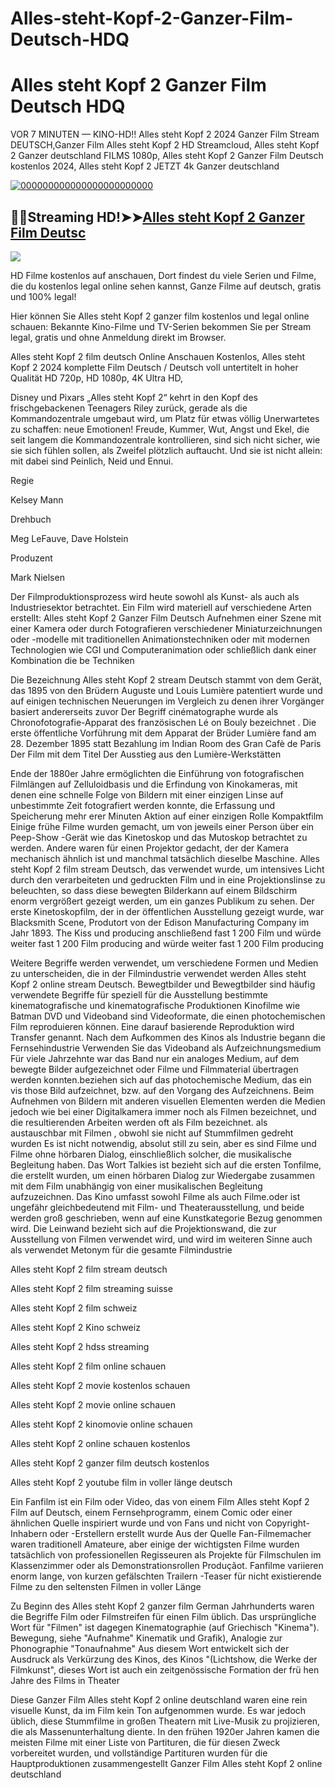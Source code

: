 # Alles-steht-Kopf-2-Ganzer-Film-Deutsch-HDQ

# Alles steht Kopf 2 Ganzer Film Deutsch HDQ

<p dir="auto">VOR 7 MINUTEN — KINO-HD!! Alles steht Kopf 2 2024 Ganzer Film Stream DEUTSCH,Ganzer Film Alles steht Kopf 2 HD Streamcloud, Alles steht Kopf 2 Ganzer deutschland FILMS 1080p, Alles steht Kopf 2 Ganzer Film Deutsch kostenlos 2024, Alles steht Kopf 2 JETZT 4k Ganzer deutschland</p>
<p dir="auto"><a href="https://watchflixs.com/de/movie/1022789" rel="nofollow"><img src="https://ghanalotto24.wordpress.com/wp-content/uploads/2022/06/click-here-button-gif-1.gif?w=595" alt="000000000000000000000000" secured-asset-link="" data-animated-image="" style="max-width: 100%;"></a></p>
<div class="markdown-heading" dir="auto"><h2 tabindex="-1" class="heading-element" dir="auto">🔴✅Streaming HD!➤➤<a href="https://watchflixs.com/de/movie/1022789" rel="nofollow">Alles steht Kopf 2 Ganzer Film Deutsc</a></h2><a
<p dir="auto"><img src="https://cdn.kinocheck.com/i/wstojuryqq.jpg" />
<p dir="auto">HD Filme kostenlos auf anschauen, Dort findest du viele Serien und Filme, die du kostenlos legal online sehen kannst, Ganze Filme auf deutsch, gratis und 100% legal!</p>
<p dir="auto">Hier können Sie Alles steht Kopf 2 ganzer film kostenlos und legal online schauen: Bekannte Kino-Filme und TV-Serien bekommen Sie per Stream legal, gratis und ohne Anmeldung direkt im Browser.</p>
<p dir="auto">Alles steht Kopf 2 film deutsch Online Anschauen Kostenlos, Alles steht Kopf 2 2024 komplette Film Deutsch / Deutsch voll untertitelt in hoher Qualität HD 720p, HD 1080p, 4K Ultra HD,</p>
<p dir="auto">Disney und Pixars „Alles steht Kopf 2“ kehrt in den Kopf des frischgebackenen Teenagers Riley zurück, gerade als die Kommandozentrale umgebaut wird, um Platz für etwas völlig Unerwartetes zu schaffen: neue Emotionen! Freude, Kummer, Wut, Angst und Ekel, die seit langem die Kommandozentrale kontrollieren, sind sich nicht sicher, wie sie sich fühlen sollen, als Zweifel plötzlich auftaucht. Und sie ist nicht allein: mit dabei sind Peinlich, Neid und Ennui.</p>
Regie</p>
Kelsey Mann</p>
Drehbuch</p>
Meg LeFauve, Dave Holstein</p>
Produzent</p>
Mark Nielsen</p>
<p dir="auto">Der Filmproduktionsprozess wird heute sowohl als Kunst- als auch als Industriesektor betrachtet. Ein Film wird materiell auf verschiedene Arten erstellt: Alles steht Kopf 2 Ganzer Film Deutsch Aufnehmen einer Szene mit einer Kamera oder durch Fotografieren verschiedener Miniaturzeichnungen oder -modelle mit traditionellen Animationstechniken oder mit modernen Technologien wie CGI und Computeranimation oder schließlich dank einer Kombination die be Techniken</p>
<p dir="auto">Die Bezeichnung Alles steht Kopf 2 stream Deutsch stammt von dem Gerät, das 1895 von den Brüdern Auguste und Louis Lumière patentiert wurde und auf einigen technischen Neuerungen im Vergleich zu denen ihrer Vorgänger basiert andererseits zuvor Der Begriff cinématographe wurde als Chronofotografie-Apparat des französischen Lé on Bouly bezeichnet . Die erste öffentliche Vorführung mit dem Apparat der Brüder Lumière fand am 28. Dezember 1895 statt Bezahlung im Indian Room des Gran Cafè de Paris Der Film mit dem Titel Der Ausstieg aus den Lumière-Werkstätten</p>
<p dir="auto">Ende der 1880er Jahre ermöglichten die Einführung von fotografischen Filmlängen auf Zelluloidbasis und die Erfindung von Kinokameras, mit denen eine schnelle Folge von Bildern mit einer einzigen Linse auf unbestimmte Zeit fotografiert werden konnte, die Erfassung und Speicherung mehr erer Minuten Aktion auf einer einzigen Rolle Kompaktfilm Einige frühe Filme wurden gemacht, um von jeweils einer Person über ein Peep-Show -Gerät wie das Kinetoskop und das Mutoskop betrachtet zu werden. Andere waren für einen Projektor gedacht, der der Kamera mechanisch ähnlich ist und manchmal tatsächlich dieselbe Maschine. Alles steht Kopf 2 film stream Deutsch, das verwendet wurde, um intensives Licht durch den verarbeiteten und gedruckten Film und in eine Projektionslinse zu beleuchten, so dass diese bewegten Bilderkann auf einem Bildschirm enorm vergrößert gezeigt werden, um ein ganzes Publikum zu sehen. Der erste Kinetoskopfilm, der in der öffentlichen Ausstellung gezeigt wurde, war Blacksmith Scene, Produtort von der Edison Manufacturing Company im Jahr 1893. The Kiss und producing anschließend fast 1 200 Film und würde weiter fast 1 200 Film producing and würde weiter fast 1 200 Film producing</p>
<p dir="auto">Weitere Begriffe werden verwendet, um verschiedene Formen und Medien zu unterscheiden, die in der Filmindustrie verwendet werden Alles steht Kopf 2 online stream Deutsch. Bewegtbilder und Bewegtbilder sind häufig verwendete Begriffe für speziell für die Ausstellung bestimmte kinematografische und kinematografische Produktionen Kinofilme wie Batman DVD und Videoband sind Videoformate, die einen photochemischen Film reproduieren können. Eine darauf basierende Reproduktion wird Transfer genannt. Nach dem Aufkommen des Kinos als Industrie begann die Fernsehindustrie Verwenden Sie das Videoband als Aufzeichnungsmedium Für viele Jahrzehnte war das Band nur ein analoges Medium, auf dem bewegte Bilder aufgezeichnet oder Filme und Filmmaterial übertragen werden konnten.beziehen sich auf das photochemische Medium, das ein vis those Bild aufzeichnet, bzw. auf den Vorgang des Aufzeichnens. Beim Aufnehmen von Bildern mit anderen visuellen Elementen werden die Medien jedoch wie bei einer Digitalkamera immer noch als Filmen bezeichnet, und die resultierenden Arbeiten werden oft als Film bezeichnet. als austauschbar mit Filmen , obwohl sie nicht auf Stummfilmen gedreht wurden Es ist nicht notwendig, absolut still zu sein, aber es sind Filme und Filme ohne hörbaren Dialog, einschließlich solcher, die musikalische Begleitung haben. Das Wort Talkies ist bezieht sich auf die ersten Tonfilme, die erstellt wurden, um einen hörbaren Dialog zur Wiedergabe zusammen mit dem Film unabhängig von einer musikalischen Begleitung aufzuzeichnen. Das Kino umfasst sowohl Filme als auch Filme.oder ist ungefähr gleichbedeutend mit Film- und Theaterausstellung, und beide werden groß geschrieben, wenn auf eine Kunstkategorie Bezug genommen wird. Die Leinwand bezieht sich auf die Projektionswand, die zur Ausstellung von Filmen verwendet wird, und wird im weiteren Sinne auch als verwendet Metonym für die gesamte Filmindustrie</p>
<p dir="auto">Alles steht Kopf 2 film stream deutsch</p>
<p dir="auto">Alles steht Kopf 2 film streaming suisse</p>
<p dir="auto">Alles steht Kopf 2 film schweiz</p>
<p dir="auto">Alles steht Kopf 2 Kino schweiz</p>
<p dir="auto">Alles steht Kopf 2 hdss streaming</p>
<p dir="auto">Alles steht Kopf 2 film online schauen</p>
<p dir="auto">Alles steht Kopf 2 movie kostenlos schauen</p>
<p dir="auto">Alles steht Kopf 2 movie online schauen</p>
<p dir="auto">Alles steht Kopf 2 kinomovie online schauen</p>
<p dir="auto">Alles steht Kopf 2 online schauen kostenlos</p>
<p dir="auto">Alles steht Kopf 2 ganzer film deutsch kostenlos</p>
<p dir="auto">Alles steht Kopf 2 youtube film in voller länge deutsch</p>
<p dir="auto">Ein Fanfilm ist ein Film oder Video, das von einem Film Alles steht Kopf 2 Film auf Deutsch, einem Fernsehprogramm, einem Comic oder einer ähnlichen Quelle inspiriert wurde und von Fans und nicht von Copyright-Inhabern oder -Erstellern erstellt wurde Aus der Quelle Fan-Filmemacher waren traditionell Amateure, aber einige der wichtigsten Filme wurden tatsächlich von professionellen Regisseuren als Projekte für Filmschulen im Klassenzimmer oder als Demonstrationsrollen Produçãot. Fanfilme variieren enorm lange, von kurzen gefälschten Trailern -Teaser für nicht existierende Filme zu den seltensten Filmen in voller Länge</p>
<p dir="auto">Zu Beginn des Alles steht Kopf 2 ganzer film German Jahrhunderts waren die Begriffe Film oder Filmstreifen für einen Film üblich. Das ursprüngliche Wort für "Filmen" ist dagegen Kinematographie (auf Griechisch "Kinema"). Bewegung, siehe "Aufnahme" Kinematik und Grafik), Analogie zur Phonographie "Tonaufnahme" Aus diesem Wort entwickelt sich der Ausdruck als Verkürzung des Kinos, des Kinos "(Lichtshow, die Werke der Filmkunst", dieses Wort ist auch ein zeitgenössische Formation der frü hen Jahre des Films in Theater</p>
<p dir="auto">Diese Ganzer Film Alles steht Kopf 2 online deutschland waren eine rein visuelle Kunst, da im Film kein Ton aufgenommen wurde. Es war jedoch üblich, diese Stummfilme in großen Theatern mit Live-Musik zu projizieren, die als Massenunterhaltung diente. In den frühen 1920er Jahren kamen die meisten Filme mit einer Liste von Partituren, die für diesen Zweck vorbereitet wurden, und vollständige Partituren wurden für die Hauptproduktionen zusammengestellt Ganzer Film Alles steht Kopf 2 online deutschland</p>
